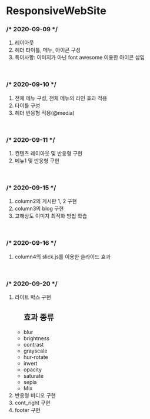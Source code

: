 # ResponsiveWebSite

<h3>/* 2020-09-09 */</h3>
 <ol>
  <li>레이아웃</li>
  <li>헤더 타이틀, 메뉴, 아이콘 구성</li>
  <li>특이사항: 이미지가 아닌 font awesome 이용한 아이콘 삽입</li>
 </ol>
<br>

<h3>/* 2020-09-10 */</h3>
 <ol>
  <li>전체 메뉴 구성, 전체 메뉴의 라인 효과 적용</li>
  <li>타이틀 구성</li>
  <li>헤더 반응형 적용(@media)</li>
 </ol>
<br>

<h3>/* 2020-09-11 */</h3>
 <ol>
  <li>컨텐츠 레이아웃 및 반응형 구현</li>
  <li>메뉴1 및 반응형 구현</li>
 </ol>
<br>

<h3>/* 2020-09-15 */</h3>
 <ol>
  <li>column2의 게시판 1, 2 구현</li>
  <li>column3의 blog 구현</li>
  <li>고해상도 이미지 최적화 방법 학습</li>
 </ol>
<br>

<h3>/* 2020-09-16 */</h3>
 <ol>
  <li>column4의 slick.js를 이용한 슬라이드 효과</li>
 </ol>
<br>

<h3>/* 2020-09-20 */</h3>
 <ol>
  <li>
  라이트 박스 구현
	  <ul>
	  	<h2>효과 종류</h2>
		<li>blur</li>
		<li>brightness</li>
		<li>contrast</li>
		<li>grayscale</li>
		<li>hur-rotate</li>
		<li>invert</li>
		<li>opacity</li>
		<li>saturate</li>
		<li>sepia</li>
		<li>Mix</li>
	  </ul>
  </li>
  <li>반응형 비디오 구현</li>
  <li>cont_right 구현</li>
  <li>footer 구현</li>
 </ol>
<br>

